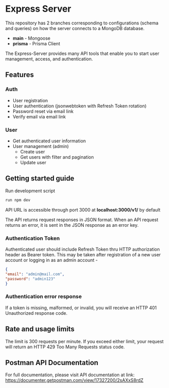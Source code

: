 # Express Server

This repository has 2 branches corresponding to configurations (schema and queries) on how the server connects to a MongoDB database.

- **main** - Mongoose
- **prisma** - Prisma Client

The Express-Server provides many API tools that enable you to start user management, access, and authentication.

## Features

### Auth
- User registration
- User authentication (jsonwebtoken with Refresh Token rotation)
- Password reset via email link
- Verify email via email link

### User
- Get authenticated user information
- User management (admin)
  - Create user
  - Get users with filter and pagination
  - Update user

## **Getting started guide**

Run development script

``` bash
run npm dev

 ```

API URL is accessible through port 3000 at **localhost:3000/v1/** by default

The API returns request responses in JSON format. When an API request returns an error, it is sent in the JSON response as an error key.

### Authentication Token

Authenticated user should include Refresh Token thru HTTP authorization header as Bearer token. This may be taken after registration of a new user account or logging in as an admin account -

``` json
{ 
"email": "admin@mail.com",
"password": "admin123"
}

 ```

### Authentication error response

If a token is missing, malformed, or invalid, you will receive an HTTP 401 Unauthorized response code.

## Rate and usage limits

The limit is 300 requests per minute. If you exceed either limit, your request will return an HTTP 429 Too Many Requests status code.

## Postman API Documentation

For full documentation, please visit API documentation at link: https://documenter.getpostman.com/view/17327200/2sAXxS8rdZ
